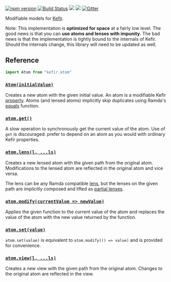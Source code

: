 [![npm version](https://badge.fury.io/js/kefir.atom.svg)](http://badge.fury.io/js/kefir.atom) [![Build Status](https://travis-ci.org/calmm-js/kefir.atom.svg?branch=master)](https://travis-ci.org/calmm-js/kefir.atom) [![](https://david-dm.org/calmm-js/kefir.atom.svg)](https://david-dm.org/calmm-js/kefir.atom) [![](https://david-dm.org/calmm-js/kefir.atom/dev-status.svg)](https://david-dm.org/calmm-js/kefir.atom#info=devDependencies) [![Gitter](https://img.shields.io/gitter/room/calmm-js/chat.js.svg?style=flat-square)](https://gitter.im/calmm-js)

Modifiable models for [Kefir](http://rpominov.github.io/kefir/).

Note: This implementation is **optimized for space** at a fairly low level.  The
good news is that you can **use atoms and lenses with impunity**.  The bad news
is that the implementation is tightly bound to the internals of Kefir.  Should
the internals change, this library will need to be updated as well.

## Reference

```js
import Atom from "kefir.atom"
```

### [`Atom(initialValue)`](#atominitialvalue "Atom :: a -> Atom a")

Creates a new atom with the given initial value.  An atom is a modifiable Kefir
[property](http://rpominov.github.io/kefir/#about-observables).  Atoms (and
lensed atoms) implicitly skip duplicates using Ramda's
[equals](http://ramdajs.com/0.19.0/docs/#equals) function.

### [`atom.get()`](#atomget "get :: Atom a -> a")

A slow operation to synchronously get the current value of the atom.  Use of
`get` is discouraged: prefer to depend on an atom as you would with ordinary
Kefir properties.

### [`atom.lens(l, ...ls)`](#atomlensl-ls "lens :: Atom a -> (PLens a a1, ...PLens aN b) -> LensedAtom b")

Creates a new lensed atom with the given path from the original atom.
Modifications to the lensed atom are reflected in the original atom and vice
versa.

The lens can be any Ramda compatible
[lens](http://ramdajs.com/0.19.0/docs/#lens), but the lenses on the given path
are implicitly composed and lifted as
[partial lenses](https://github.com/calmm-js/partial.lenses/).

### [`atom.modify(currentValue => newValue)`](#atommodifycurrentvalue--newvalue "modify :: Atom a -> (a -> a) -> ()")

Applies the given function to the current value of the atom and replaces the
value of the atom with the new value returned by the function.

### [`atom.set(value)`](#atomsetvalue "set :: Atom a -> a -> ()")

`atom.set(value)` is equivalent to `atom.modify(() => value)` and is provided
for convenience.

### [`atom.view(l, ...ls)`](#atomviewl-ls "view :: Atom a -> (PLens a a1, ...Plens aN b) -> Property b")

Creates a new view with the given path from the original atom.  Changes to the
original atom are reflected in the view.
